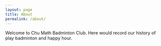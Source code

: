 ```yaml
---
layout: page
title: About
permalink: /about/
---
```


Welcome to Chu Math Badminton Club. Here would record our history of play badminton and happy hour.